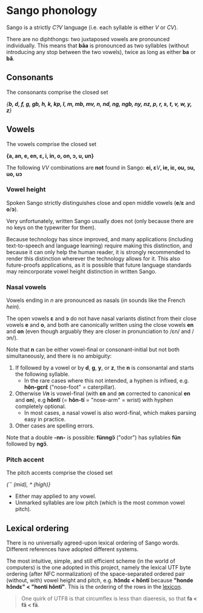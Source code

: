 # Sango phonology

Sango is a strictly _C?V_ language (i.e. each syllable is either _V_ or _CV_).

There are no diphthongs: two juxtaposed vowels are pronounced individually. This means that **bâa** is pronounced as two syllables (without introducing any stop between the two vowels), twice as long as either **ba** or **bâ**.

## Consonants

The consonants comprise the closed set

_{**b, d, f, g, gb, h, k, kp, l, m, mb, mv, n, nd, ng, ngb, ny, nz, p, r, s, t, v, w, y, z**}_

## Vowels

The vowels comprise the closed set

__{**a, an, e, en, ɛ, i, in, o, on, ɔ, u, un**}__

The following _VV_ combinations are **not** found in Sango: **ei, ɛ**_V_**, ie, iɛ, ou, ɔu, uo, uɔ**

### Vowel height

Spoken Sango strictly distinguishes close and open middle vowels (**e**/**ɛ** and **o**/**ɔ**).

Very unfortunately, written Sango usually does not (only because there are no keys on the typewriter for them).

Because technology has since improved, and many applications (including text-to-speech and language learning) require making this distinction, and because it can only help the human reader, it is strongly recommended to render this distinction wherever the technology allows for it. This also future-proofs applications, as it is possible that future language standards may reincorporate vowel height distinction in written Sango.

### Nasal vowels

Vowels ending in _n_ are pronounced as nasals (_in_ sounds like the French _hein_).

The open vowels **ɛ** and **ɔ** do not have nasal variants distinct from their close vowels **e** and **o**,
and both are canonically written using the close vowels **en** and **on** (even though arguably they are closer in
pronunciation to /ɛn/ and /ɔn/).

Note that **n** can be either vowel-final or consonant-initial but not both simultaneously,
and there is no ambiguity:
1. If followed by a vowel or by **d**, **g**, **y**, or **z**, the **n** is consonantal and starts the following syllable.
   - In the rare cases where this not intended, a hyphen is infixed, e.g. **hôn-gɛrɛ̂** ("nose-foot" = caterpillar).
2. Otherwise _V**n**_ is vowel-final (with **ɛn** and **ɔn** corrected to canonical **en** and **on**),
   e.g **hôntï** (= **hôn-tï** = "nose-arm" = wrist) with hyphen completely optional.
   - In most cases, a nasal vowel is also word-final, which makes parsing easy in practice.
3. Other cases are spelling errors.

Note that a double **-nn-** is possible: **fünngɔ̈** ("odor") has syllables **fün** followed by **ngɔ̈**.

### Pitch accent

The pitch accents comprise the closed set

_{**¨** (mid), **^** (high)}_

* Either may applied to any vowel.
* Unmarked syllables are low pitch (which is the most common vowel pitch).

## Lexical ordering

There is no universally agreed-upon lexical ordering of Sango words.
Different references have adopted different systems.

The most intuitive, simple, and still efficient scheme (in the world of computers) is the one adopted in this project,
namely the lexical UTF byte ordering (after NFC normalization) of the space-separated ordered pair
(without, with) vowel height and pitch, e.g. **hɔ̂ndɛ < hôntï** because **"honde hɔ̂ndɛ" < "honti hôntï"**.
This is the ordering of the rows in the [lexicon](../lexicon/lexicon.csv).

> One quirk of UTF8 is that circumflex is less than diaeresis, so that **fa < fâ < fä**.